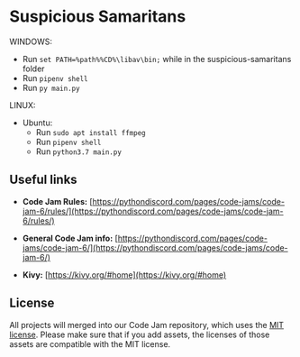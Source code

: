 # Suspicious Samaritans

WINDOWS:

- Run `set PATH=%path%%CD%\libav\bin;` while in the suspicious-samaritans folder
- Run `pipenv shell`
- Run `py main.py`

LINUX:

- Ubuntu:
  - Run `sudo apt install ffmpeg`
  - Run `pipenv shell`
  - Run `python3.7 main.py`

## Useful links

- **Code Jam Rules:** [https://pythondiscord.com/pages/code-jams/code-jam-6/rules/](https://pythondiscord.com/pages/code-jams/code-jam-6/rules/)

- **General Code Jam info:** [https://pythondiscord.com/pages/code-jams/code-jam-6/](https://pythondiscord.com/pages/code-jams/code-jam-6/)

- **Kivy:** [https://kivy.org/#home](https://kivy.org/#home)

## License

All projects will merged into our Code Jam repository, which uses the [MIT license](../LICENSE). Please make sure that if you add assets, the licenses of those assets are compatible with the MIT license.
